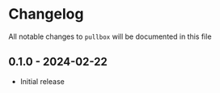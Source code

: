 # Changelog

All notable changes to `pullbox` will be documented in this file

## 0.1.0 - 2024-02-22

- Initial release
